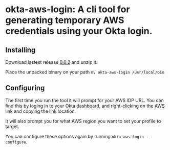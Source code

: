 # okta-aws-login: A cli tool for generating temporary AWS credentials using your Okta login.

## Installing

Download lastest release [0.0.2](https://marshallbrekka.github.io/okta-aws-login/releases/okta-aws-login-0.0.2.zip) and unzip it.

Place the unpacked binary on your path `mv okta-aws-login /usr/local/bin`

## Configuring

The first time you run the tool it will prompt for your AWS IDP URL. You can find this by loging in to your Okta dashboard, and right-clicking on the AWS link and copying the link location.

It will also prompt you for what AWS region you want to set your profile to target.

You can configure these options again by running `okta-aws-login --configure`.
